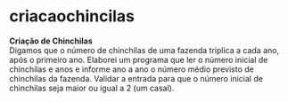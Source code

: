 # criacaochincilas
**Criação de Chinchilas**  
Digamos que o número de chinchilas de uma fazenda triplica a cada ano,
após o primeiro ano. Elaborei um programa que ler o número inicial de
chinchilas e anos e informe ano a ano o número médio previsto de chinchilas
da fazenda. Validar a entrada para que o número inicial de chinchilas seja
maior ou igual a 2 (um casal).
